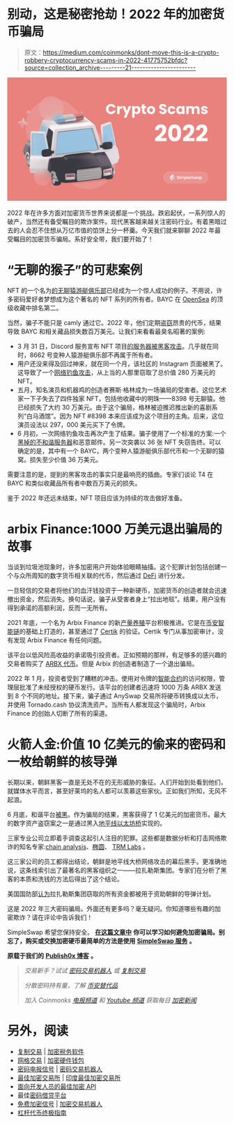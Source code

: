 # 别动，这是秘密抢劫！2022 年的加密货币骗局

> 原文：<https://medium.com/coinmonks/dont-move-this-is-a-crypto-robbery-cryptocurrency-scams-in-2022-41775752bfdc?source=collection_archive---------21----------------------->

![](img/40ddca7e38a3a45f455a56396bbb2cbd.png)

2022 年在许多方面对加密货币世界来说都是一个挑战。跌宕起伏，一系列惊人的破产，当然还有备受瞩目的欺诈案件。现代黑客越来越关注密码行业。有着黑暗过去的人会忍不住想从万亿市值的馅饼上分一杯羹。今天我们就来聊聊 2022 年最受瞩目的加密货币骗局。系好安全带，我们要开始了！

# “无聊的猴子”的可悲案例

NFT 的一个名为[的无聊猿游艇俱乐部](https://boredapeyachtclub.com/#/)已经成为一个惊人成功的例子。不用说，许多密码爱好者梦想成为这个著名的 NFT 系列的所有者。BAYC 在 [OpenSea](https://opensea.io/rankings?sortBy=one_day_volume) 的顶级收藏中排名第二。

当然，骗子不能只是 camly 通过它。2022 年，他们定期[盗窃](https://twitter.com/BoredApeYC/status/1509770607759540229?cxt=HHwWioCq_cuX5PMpAAAA)昂贵的代币，结果导致 BAYC 和相关藏品损失数百万美元。让我们来看看最臭名昭著的案例:

*   3 月 31 日，Discord 服务宣布 NFT 项目[的服务器被黑客攻击](https://twitter.com/BoredApeYC/status/1509770607759540229?cxt=HHwWioCq_cuX5PMpAAAA)。几乎就在同时，8662 号变种人猿游艇俱乐部不再属于所有者。
*   用户还没来得及回过神来，就在同一个月，该社区的 Instagram 页面被黑了。这导致了一个[网络钓鱼攻击](https://www.trmlabs.com/post/trms-analysis-of-recent-surge-in-discord-hacks-shows-some-attacks-are-connected)，从上当的人那里窃取了总价值 280 万美元的 NFT。
*   五月，知名演员和机器鸡的创造者赛斯·格林成为一场骗局的受害者。这位艺术家一下子失去了四件独家 NFT，包括他收藏中的明珠——8398 号无聊猿。他已经损失了大约 30 万美元。由于这个骗局，格林被迫推迟推出新的喜剧系列“白马酒馆”。因为 NFT #8398 本来应该成为这个项目的主角。后来，这位演员设法以 297，000 美元买下了令牌。
*   6 月初，一次网络钓鱼攻击再次产生了结果。骗子使用了一个标准的方案:一个[黑掉的不和谐服务器](https://fortune.com/2022/06/04/bored-ape-yacht-clubs-discord-server-was-hacked-with-360000-in-nfts-stolen-blame-debated/)和恶意邮件。另一次突袭以 36 张 NFT 失窃告终。可以确定的是，其中有一个 BAYC，两个变种人猿游艇俱乐部代币和一个无聊的猿窝。损失至少价值 36 万美元。

需要注意的是，提到的黑客攻击的事实只是最响亮的插曲。专家们谈论 T4 在 BAYC 和类似收藏品所有者中数百万美元的损失。

鉴于 2022 年还远未结束，NFT 项目应该为持续的攻击做好准备。

# arbix Finance:1000 万美元退出骗局的故事

当谈到垃圾池现象时，许多加密用户开始体验眼睛抽搐。这个犯罪计划包括创建一个与众所周知的数字货币相关联的代币，然后通过 [DeFi](https://simpleswap.io/blog/what-is-defi?utm_source=publish0x&utm_medium=portal&utm_campaign=scams2022) 进行分发。

一旦轻信的交易者将他们的血汗钱投资于一种新硬币，加密货币的创造者就会迅速撤出资金，然后消失。换句话说，骗子从受害者身上“拉出地毯”。结果，用户没有得到承诺的高额利润，反而一无所有。

2021 年底，一个名为 Arbix Finance 的新[产量养殖](https://simpleswap.io/blog/top-cryptocurrency-farming-projects-2022?utm_source=publish0x&utm_medium=portal&utm_campaign=scams2022)平台积极推进。它是在[币安智能链](https://www.bnbchain.org/en)的基础上打造的，甚至通过了 [Certik](https://www.certik.com/projects/arbix) 的验证。Certik 专门从事加密审计，没有发现 Arbix Finance 有任何问题。

该平台以低风险高收益的承诺吸引投资者。正如预期的那样，有足够多的感兴趣的交易者购买了 [ARBX 代币](https://cointelegraph.com/news/certik-identifies-arbix-finance-as-a-rug-pull-warns-users-to-steer-clear)。但是 Arbix 的创造者制造了一个退出骗局。

2022 年 1 月，投资者受到了糟糕的冲击。使用对令牌的[智能合约](https://simpleswap.io/blog/what-is-a-smart-contract?utm_source=publish0x&utm_medium=portal&utm_campaign=scams2022)的访问权限，管理层批准了未经授权的硬币发行。该平台的创建者迅速将 1000 万条 ARBX 发送到 8 个不同的地址。接下来，骗子通过 AnySwap 交易所将硬币转换成以太币，并使用 Tornado.cash 协议清洗资产。当所有人都发现这个骗局时，Arbix Finance 的创始人切断了所有的渠道。

# 火箭人金:价值 10 亿美元的偷来的密码和一枚给朝鲜的核导弹

长期以来，朝鲜黑客一直是无处不在的无形威胁的象征。人们开始到处看到他们，就媒体水平而言，甚至好莱坞的名人都可以羡慕这些家伙。正如我们所知，无风不起浪。

6 月底，和谐平台[被黑](https://www.cnbc.com/2022/06/24/hackers-steal-100-million-in-crypto-from-harmonys-horizon-bridge.html#:~:text=NurPhoto%20%7C%20Getty%20Images-,Hackers%20have%20stolen%20%24100%20million%20in%20cryptocurrency%20from%20Horizon%2C%20a,identified%20the%20theft%20Wednesday%20morning.)。作为骗局的结果，黑客获得了 1 亿美元的加密货币。最大的数字资产盗窃案之一是通过黑入[地平线以太坊桥](https://bridge.harmony.one/busd)实现的。

三家专业公司立即着手调查这起引人注目的犯罪。这些都是数据分析和打击网络欺诈的知名专家:[chain analysis](https://www.chainalysis.com/)、[椭圆](https://www.elliptic.co/)、 [TRM Labs](https://www.trmlabs.com/) 。

这三家公司的员工都得出结论，朝鲜是地平线大桥网络攻击的幕后黑手。更准确地说，这条线索引出了最著名的黑客组织之一——拉扎勒斯集团。专家们在分析了黑客的本质和洗钱的方法后得出了这个结论。

美国国防部[认为](https://www.bbc.com/news/world-asia-60281129)拉扎勒斯集团窃取的所有资金都被用于资助朝鲜的导弹计划。

这是 2022 年三大密码骗局。外面还有更多吗？毫无疑问。你知道哪些有趣的加密欺诈？请在评论中告诉我们！

SimpleSwap 希望您保持安全。 [**在这篇文章中**](https://simpleswap.io/blog/how-to-avoid-crypto-scam-schemes?utm_source=medium&utm_medium=portal&utm_campaign=scams2022) **你可以学习如何避免加密骗局。别忘了，购买或交换加密硬币最简单的方法是使用** [**SimpleSwap 服务**](https://simpleswap.io/?utm_source=medium&utm_medium=portal&utm_campaign=scams2022) **。**

**原载于我们的** [**Publish0x 博客**](https://www.publish0x.com/simpleswap-blog/don-t-move-this-is-a-crypto-robbery-cryptocurrency-scams-in-xgjnqvy) **。**

> *交易新手？试试* [*密码交易机器人*](/coinmonks/crypto-trading-bot-c2ffce8acb2a) *或* [*复制交易*](/coinmonks/top-10-crypto-copy-trading-platforms-for-beginners-d0c37c7d698c)
> 
> *分散密码持有量，了解* [*币安替代品*](https://coincodecap.com/binance-alternatives)
> 
> *加入 Coinmonks* [*电报频道*](https://t.me/coincodecap) *和* [*Youtube 频道*](https://www.youtube.com/c/coinmonks/videos) *获取每日* [*加密新闻*](http://coincodecap.com/)

# 另外，阅读

*   [复制交易](/coinmonks/top-10-crypto-copy-trading-platforms-for-beginners-d0c37c7d698c) | [加密税务软件](/coinmonks/crypto-tax-software-ed4b4810e338)
*   [网格交易](https://coincodecap.com/grid-trading) | [加密硬件钱包](/coinmonks/the-best-cryptocurrency-hardware-wallets-of-2020-e28b1c124069)
*   [密码电报信号](/coinmonks/top-3-telegram-channels-for-crypto-traders-in-2021-8385f4411ff4) | [密码交易机器人](/coinmonks/crypto-trading-bot-c2ffce8acb2a)
*   [最佳加密交易所](/coinmonks/crypto-exchange-dd2f9d6f3769) | [印度最佳加密交易所](/coinmonks/bitcoin-exchange-in-india-7f1fe79715c9)
*   [面向开发人员的最佳加密 API](/coinmonks/best-crypto-apis-for-developers-5efe3a597a9f)
*   最佳[密码借贷平台](/coinmonks/top-5-crypto-lending-platforms-in-2020-that-you-need-to-know-a1b675cec3fa)
*   [免费加密信号](/coinmonks/free-crypto-signals-48b25e61a8da) | [加密交易机器人](/coinmonks/crypto-trading-bot-c2ffce8acb2a)
*   [杠杆代币终极指南](/coinmonks/leveraged-token-3f5257808b22)